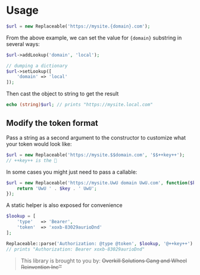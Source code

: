 # Usage
```php
$url = new Replaceable('https://mysite.{domain}.com');
```
From the above example, we can set the value for `{domain}` substring in several ways:
```php
$url->addLookup('domain', 'local');

// dumping a dictionary
$url->setLookup([
    'domain' => 'local'
]);
```
Then cast the object to string to get the result
```php
echo (string)$url; // prints "https://mysite.local.com"
```

## Modify the token format
Pass a string as a second argument to the constructor to customize what your token would look like:
```php
$url = new Replaceable('https://mysite.$$domain.com', '$$++key++');
// ++key++ is the 🔑
```
In some cases you might just need to pass a callable:
```php
$url = new Replaceable('https://mysite.UwU domain UwU.com', function($key) {
    return 'UwU ' . $key . ' UwU';
});
```
A static helper is also exposed for convenience
```php
$lookup = [
    'type'   => 'Bearer',
    'token'  => 'xoxb-83029aurioDnd'
];

Replaceable::parse('Authorization: @type @token', $lookup, '@++key++')
// prints "Authorization: Bearer xoxb-83029aurioDnd"
```
> This library is brought to you by: ~~Overkill Solutions Gang and Wheel Reinvention Inc™~~